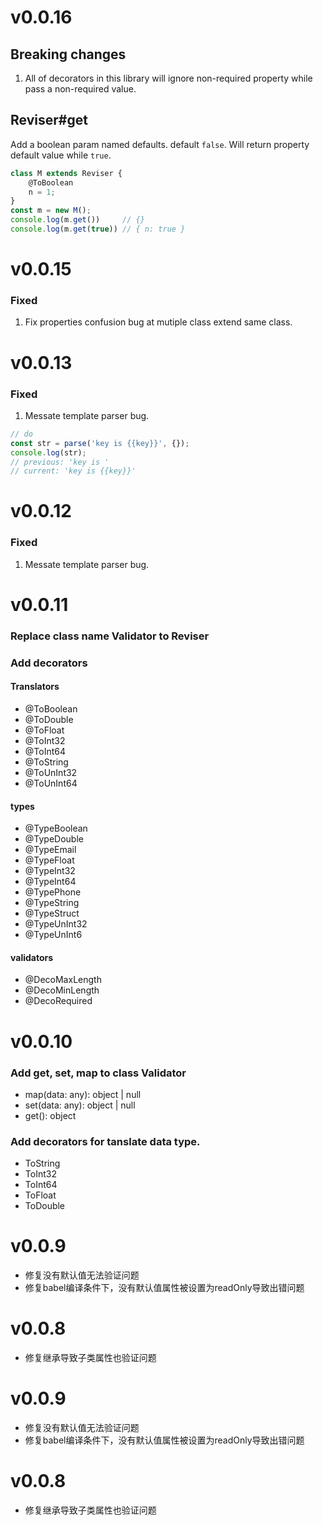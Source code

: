 # v0.0.16
## Breaking changes
1. All of decorators in this library will ignore non-required property while pass a non-required value.

## Reviser#get
Add a boolean param named defaults. default `false`. Will return property default value while `true`.
```js
class M extends Reviser {
	@ToBoolean
	n = 1;
}
const m = new M();
console.log(m.get())     // {}
console.log(m.get(true)) // { n: true }
```

# v0.0.15
### Fixed
1. Fix properties confusion bug at mutiple class extend same class.

# v0.0.13
### Fixed
1. Messate template parser bug.

```js
// do
const str = parse('key is {{key}}', {});
console.log(str);
// previous: 'key is '
// current: 'key is {{key}}'
```

# v0.0.12
### Fixed
1. Messate template parser bug.

# v0.0.11
### Replace class name Validator to Reviser
### Add decorators

#### Translators
+ @ToBoolean
+ @ToDouble
+ @ToFloat
+ @ToInt32
+ @ToInt64
+ @ToString
+ @ToUnInt32
+ @ToUnInt64

#### types
+ @TypeBoolean
+ @TypeDouble
+ @TypeEmail
+ @TypeFloat
+ @TypeInt32
+ @TypeInt64
+ @TypePhone
+ @TypeString
+ @TypeStruct
+ @TypeUnInt32
+ @TypeUnInt6

#### validators
+ @DecoMaxLength
+ @DecoMinLength
+ @DecoRequired

# v0.0.10
### Add get, set, map to class Validator
+ map(data: any): object | null
+ set(data: any): object | null
+ get(): object

### Add decorators for tanslate data type.
+ ToString
+ ToInt32
+ ToInt64
+ ToFloat
+ ToDouble

# v0.0.9
+ 修复没有默认值无法验证问题
+ 修复babel编译条件下，没有默认值属性被设置为readOnly导致出错问题

# v0.0.8
+ 修复继承导致子类属性也验证问题


# v0.0.9
+ 修复没有默认值无法验证问题
+ 修复babel编译条件下，没有默认值属性被设置为readOnly导致出错问题

# v0.0.8
+ 修复继承导致子类属性也验证问题
